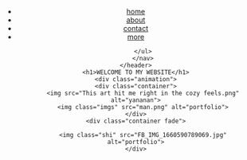 <!DOCTYPE html>
<html lang="en">
<head>
    <meta charset="UTF-8">
    <meta name="viewport" content="width=device-width, initial-scale=1.0">
    <title>Document</title>
    <link rel="stylesheet" href="pract.css">
   </head>
<body>
    <header>
        <nav>
        <ul>
            <li class="active" id="home"><a href="">home</a></li>
            <li><a href="about.html">about</a></li>
            <li><a href="contact.html">contact</a></li>
            <li><a href="more.html">more</a></li>
                
        </ul>
        </nav>
    </header>
    <h1>WELCOME TO MY WEBSITE</h1>
    <div class="animation">
    <div class="container">
        <img src="This art hit me right in the cozy feels.png" alt="yananan">
        <img class="imgs" src="man.png" alt="portfolio">
    </div>
    <div class="container fade">
        
        <img class="shi" src="FB_IMG_1660590789069.jpg" alt="portfolio">
    </div>
</div>
<script defer src="pract.js"></script>
</body>
</html>
